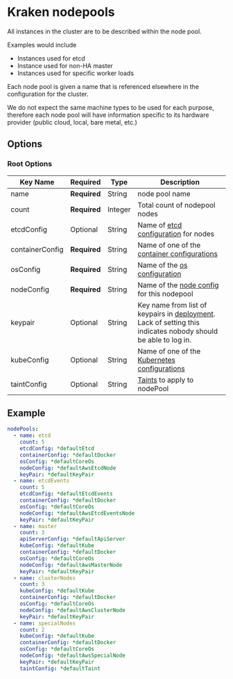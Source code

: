 # Kraken nodepools

All instances in the cluster are to be described within the node pool.

Examples would include

* Instances used for etcd
* Instance used for non-HA master
* Instances used for specific worker loads

Each node pool is given a name that is referenced elsewhere in the configuration for the cluster.

We do not expect the same machine types to be used for each purpose, therefore each node pool will have information specific to its hardware provider (public cloud, local, bare metal, etc.)


## Options
### Root Options
| Key Name        | Required     | Type    | Description|
| ----------      | ----------   | ------- | --- |
| name            | __Required__ | String  | node pool name |
| count           | __Required__ | Integer | Total count of nodepool nodes |
| etcdConfig      | Optional     | String  | Name of [etcd configuration](kvstore.md) for nodes
| containerConfig | __Required__ | String  | Name of one of the [container configurations](container.md) |
| osConfig        | __Required__ | String  | Name of the [os configuration](os.md)|
| nodeConfig      | __Required__ | String  | Name of the [node config](node/README.md) for this nodepool
| keypair         | Optional     | String  | Key name from list of keypairs in [deployment](deployment.md). Lack of setting this indicates nobody should be able to log in. |
| kubeConfig      | Optional     | String  | Name of one of the [Kubernetes configurations](kubeconfig.md)|
| taintConfig     |  Optional    | String  | [Taints](taintConfig.md) to apply to nodePool |

## Example
```yaml
nodePools:
  - name: etcd
    count: 5
    etcdConfig: *defaultEtcd
    containerConfig: *defaultDocker
    osConfig: *defaultCoreOs
    nodeConfig: *defaultAwsEtcdNode
    keyPair: *defaultKeyPair
  - name: etcdEvents
    count: 5
    etcdConfig: *defaultEtcdEvents
    containerConfig: *defaultDocker
    osConfig: *defaultCoreOs
    nodeConfig: *defaultAwsEtcdEventsNode
    keyPair: *defaultKeyPair
  - name: master
    count: 3
    apiServerConfig: *defaultApiServer
    kubeConfig: *defaultKube
    containerConfig: *defaultDocker
    osConfig: *defaultCoreOs
    nodeConfig: *defaultAwsMasterNode
    keyPair: *defaultKeyPair
  - name: clusterNodes
    count: 3
    kubeConfig: *defaultKube
    containerConfig: *defaultDocker
    osConfig: *defaultCoreOs
    nodeConfig: *defaultAwsClusterNode
    keyPair: *defaultKeyPair
  - name: specialNodes
    count: 2
    kubeConfig: *defaultKube
    containerConfig: *defaultDocker
    osConfig: *defaultCoreOs
    nodeConfig: *defaultAwsSpecialNode
    keyPair: *defaultKeyPair
    taintConfig: *defaultTaint
```
